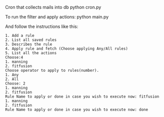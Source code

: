Cron that collects mails into db
python cron.py

To run the filter and apply actions:
python main.py

And follow the instructions like this:
```
1. Add a rule
2. List all saved rules
3. Describes the rule
4. Apply rule and fetch (Choose applying Any/All rules)
5. List all the actions
Choose:4
1. manning
2. fitfusion
Choose operator to apply to rules(number).
1. Any
2. All
Choose: 2
1. manning
2. fitfusion
Rule Name to apply or done in case you wish to execute now: fitfusion
1. manning
2. fitfusion
Rule Name to apply or done in case you wish to execute now: done
```